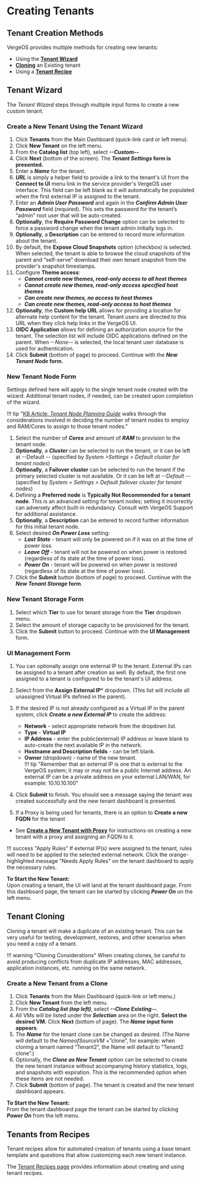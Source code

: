 # Creating Tenants

## Tenant Creation Methods

VergeOS provides multiple methods for creating new tenants:

- Using the [**Tenant Wizard**](#tenant-wizard)
- [**Cloning**](#tenant-cloning) an Existing tenant
- Using a [**Tenant Recipe**](#tenants-from-recipes)

## Tenant Wizard

The *Tenant Wizard* steps through multiple input forms to create a new custom tenant.

### Create a New Tenant Using the Tenant Wizard

1. Click **Tenants** from the Main Dashboard (quick-link card or left menu).
2. Click **New Tenant** on the left menu.
3. From the **Catalog list** (top left), select ***\--Custom--***
4. Click **Next** (bottom of the screen). The ***Tenant Settings* form is presented.**
5. Enter a ***Name*** for the tenant.
6. ***URL*** is simply a helper field to provide a link to the tenant's UI from the **Connect to UI** menu link in the service provider's VergeOS user interface. This field can be left blank as it will automatically be populated when the first external IP is assigned to the tenant.
7. Enter an ***Admin User Password*** and again in the ***Confirm Admin User Password*** field (required). This sets the password for the tenant’s “admin” root user that will be auto-created.
8. **Optionally**, the **Require Password Change** option can be selected to force a password change when the tenant admin initially logs in.
9. **Optionally**, a **Description** can be entered to record more information about the tenant.
10. By default, the **Expose Cloud Snapshots** option (checkbox) is selected. When selected, the tenant is able to browse the cloud snapshots of the parent and “self-serve” download their own tenant snapshot from the provider's snapshot timestamps.
11. Configure **Theme access**: 
    * ***Cannot create new themes, read-only access to all host themes***
    * ***Cannot create new themes, read-only access specified host themes***
    * ***Can create new themes, no access to host themes***
    * ***Can create new themes, read-only access to host themes***
12. **Optionally**, the **Custom help URL** allows for providing a location for alternate help content for the tenant. Tenant users are directed to this URL when they click help links in the VergeOS UI.
13. **OIDC Application** allows for defining an authorization source for the tenant.  The selection list will include OIDC applications defined on the parent.  When *--None--* is selected, the local tenant user database is used for authentication.
14. Click **Submit** (bottom of page) to proceed. Continue with the ***New Tenant Node* form**.

### New Tenant Node Form

Settings defined here will apply to the single tenant node created with the wizard. Additional tenant nodes, if needed, can be created upon completion of the wizard.

!!! tip "[KB Article: *Tenant Node Planning Guide*](/knowledge-base/tenant-node-planning-guide) walks through the considerations involved in deciding the number of tenant nodes to employ and RAM/Cores to assign to those tenant nodes."

1. Select the number of ***Cores*** and amount of ***RAM*** to provision to the tenant node.  
2. **Optionally**, a ***Cluster*** can be selected to run the tenant, or it can be left at --Default -- (specified by *System >Settings > Default cluster for tenant nodes*)  
3. **Optionally**, a **Failover cluster** can be selected to run the tenant if the primary selected cluster is not available. Or it can be left at *--Default --* (specified by *System > Settings > Default failover cluster for tenant nodes*)  
4. Defining a **Preferred node** is **Typically Not Recommended for a tenant node**. This is an advanced setting for tenant nodes; setting it incorrectly can adversely affect built-in redundancy. Consult with VergeOS Support for additional assistance.  
5. **Optionally**, a **Description** can be entered to record further information for this initial tenant node.  
6. Select desired ***On Power Loss*** setting:
    - ***Last State*** - tenant will only be powered on if it was on at the time of power loss.
    - ***Leave Off*** - tenant will not be powered on when power is restored (regardless of its state at the time of power loss).
    - ***Power On*** - tenant will be powered on when power is restored (regardless of its state at the time of power loss).  
7. Click the **Submit** button (bottom of page) to proceed. Continue with the ***New Tenant Storage* form**.

### New Tenant Storage Form

1. Select which **Tier** to use for tenant storage from the **Tier** dropdown menu.  
2. Select the amount of storage capacity to be provisioned for the tenant.
3. Click the **Submit** button to proceed. Continue with the **UI Management** form.

### UI Management Form

1. You can optionally assign one external IP to the tenant. External IPs can be assigned to a tenant after creation as well. By default, the first one assigned to a tenant is configured to be the tenant's UI address.  
2. Select from the **Assign External IP*** dropdown. (This list will include all unassigned Virtual IPs defined in the parent).  
3. If the desired IP is not already configured as a Virtual IP in the parent system, click ***Create a new External IP*** to create the address:
    - **Network** - select appropriate network from the dropdown list.
    - **Type** - **Virtual IP**  
    - **IP Address** - enter the public(external) IP address or leave blank to auto-create the next available IP in the network.
    - **Hostname and Description fields** - can be left blank.
    - **Owner** (dropdown) - name of the new tenant.  
!!! tip "Remember that an external IP is one that is external to the VergeOS system; it may or may not be a public Internet address. An external IP can be a private address on your external LAN/WAN, for example: 10.10.10.100"

4. Click **Submit** to finish. You should see a message saying the tenant was created successfully and the new tenant dashboard is presented.
5. If a Proxy is being used for tenants, there is an option to **Create a new FQDN** for the tenant

- See [**Create a New Tenant with Proxy**](/knowledge-base/configuring-proxy/#creating-a-new-tenant-with-proxy) for instructions on creating a new tenant with a proxy and assigning an FQDN to it.
  
!!! success "Apply Rules"
    If external IP(s) were assigned to the tenant, rules will need to be applied to the selected external network. Click the orange-highlighted message "Needs Apply Rules" on the tenant dashboard to apply the necessary rules.

**To Start the New Tenant:**  
Upon creating a tenant, the UI will land at the tenant dashboard page. From this dashboard page, the tenant can be started by clicking ***Power On*** on the left menu.

## Tenant Cloning

Cloning a tenant will make a duplicate of an existing tenant. This can be very useful for testing, development, restores, and other scenarios when you need a copy of a tenant.

!!! warning "Cloning Considerations"
    When creating clones, be careful to avoid producing conflicts from duplicate IP addresses, MAC addresses, application instances, etc.  running on the same network.

### Create a New Tenant from a Clone

1. Click **Tenants** from the Main Dashboard (quick-link or left menu.)
2. Click **New Tenant** from the left menu.
3. From the ***Catalog list (top left)***, select ***\--Clone Existing--***.
4. All VMs will be listed under the ***Selection*** area on the right. **Select the desired VM.** Click **Next** (bottom of page).  The ***Name* input form appears**.
5. The ***Name*** for the tenant clone can be changed as desired. (The Name will default to the *NameofSourceVM* +”clone”, for example: when cloning a tenant named “Tenant2”, the Name will default to “Tenant2 clone”.)
6. Optionally, the ***Clone as New Tenant*** option can be selected to create the new tenant instance without accompanying history statistics, logs, and snapshots with expiration. This is the recommended option when these items are not needed.
7. Click **Submit** (bottom of page).
The tenant is created and the new tenant dashboard appears.

**To Start the New Tenant:**  
From the tenant dashboard page the tenant can be started by clicking ***Power On*** from the left menu.

## Tenants from Recipes

Tenant recipes allow for automated creation of tenants using a base tenant template and questions that allow customizing each new tenant instance.  

The [Tenant Recipes page](/product-guide/automation/tenant-recipes) provides information about creating and using tenant recipes.
